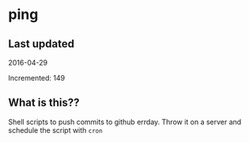 # ping

## Last updated
2016-04-29

Incremented: 149

## What is this?? 
Shell scripts to push commits to github errday. Throw it on a server and schedule the script with `cron`
